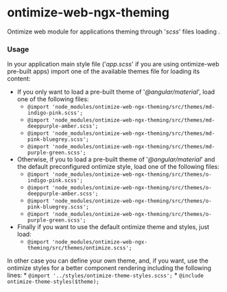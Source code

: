 # ontimize-web-ngx-theming
Ontimize web module for applications theming through '*scss*' files loading .

### Usage
  In your application main style file ('*app.scss*' if you are using ontimize-web pre-built apps) import one of the available themes file for loading its content:
  * If you only want to load a pre-built theme of '*@angular/material*', load one of the following files:
    * `@import 'node_modules/ontimize-web-ngx-theming/src/themes/md-indigo-pink.scss';`
    * `@import 'node_modules/ontimize-web-ngx-theming/src/themes/md-deeppurple-amber.scss';`
    * `@import 'node_modules/ontimize-web-ngx-theming/src/themes/md-pink-bluegrey.scss';`
    * `@import 'node_modules/ontimize-web-ngx-theming/src/themes/md-purple-green.scss';`
  * Otherwise, if you to load a pre-built theme of '*@angular/material*' and the default preconfigured ontimize style, load one of the following files:
    * `@import 'node_modules/ontimize-web-ngx-theming/src/themes/o-indigo-pink.scss';`
    * `@import 'node_modules/ontimize-web-ngx-theming/src/themes/o-deeppurple-amber.scss';`
    * `@import 'node_modules/ontimize-web-ngx-theming/src/themes/o-pink-bluegrey.scss';`
    * `@import 'node_modules/ontimize-web-ngx-theming/src/themes/o-purple-green.scss';`
  * Finally if you want to use the default ontimize theme and styles, just load:
    * `@import 'node_modules/ontimize-web-ngx-theming/src/themes/ontimize.scss';`

  In other case you can define your own theme, and, if you want, use the ontimize styles for a better component rendering including the following lines:
    * `@import '../styles/ontimize-theme-styles.scss';`
    * `@include ontimize-theme-styles($theme);`
